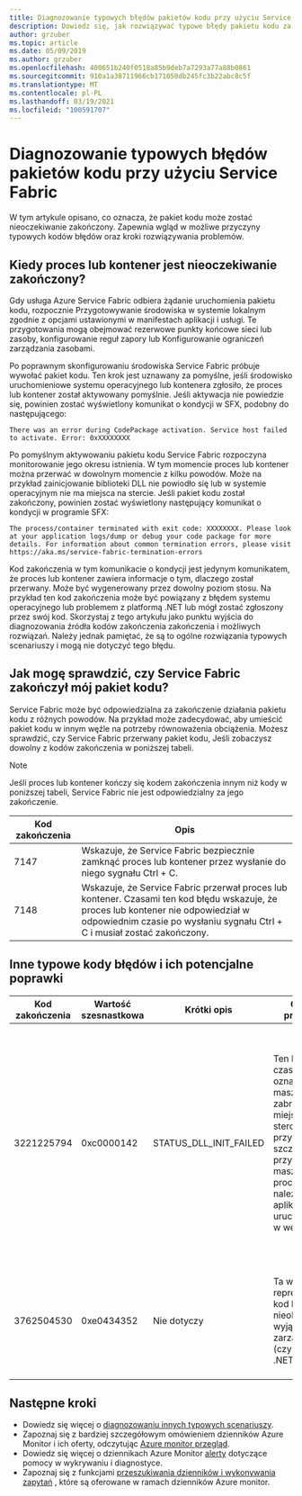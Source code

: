```yaml
---
title: Diagnozowanie typowych błędów pakietów kodu przy użyciu Service Fabric
description: Dowiedz się, jak rozwiązywać typowe błędy pakietu kodu za pomocą usługi Azure Service Fabric
author: grzuber
ms.topic: article
ms.date: 05/09/2019
ms.author: grzuber
ms.openlocfilehash: 400651b240f0518a85b9deb7a7293a77a88b0861
ms.sourcegitcommit: 910a1a38711966cb171050db245fc3b22abc8c5f
ms.translationtype: MT
ms.contentlocale: pl-PL
ms.lasthandoff: 03/19/2021
ms.locfileid: "100591707"
---
```

# <a name="diagnose-common-code-package-errors-by-using-service-fabric"></a>Diagnozowanie typowych błędów pakietów kodu przy użyciu Service Fabric

W tym artykule opisano, co oznacza, że pakiet kodu może zostać nieoczekiwanie zakończony. Zapewnia wgląd w możliwe przyczyny typowych kodów błędów oraz kroki rozwiązywania problemów.

## <a name="when-does-a-process-or-container-terminate-unexpectedly"></a>Kiedy proces lub kontener jest nieoczekiwanie zakończony?

Gdy usługa Azure Service Fabric odbiera żądanie uruchomienia pakietu kodu, rozpocznie Przygotowywanie środowiska w systemie lokalnym zgodnie z opcjami ustawionymi w manifestach aplikacji i usługi. Te przygotowania mogą obejmować rezerwowe punkty końcowe sieci lub zasoby, konfigurowanie reguł zapory lub Konfigurowanie ograniczeń zarządzania zasobami. 

Po poprawnym skonfigurowaniu środowiska Service Fabric próbuje wywołać pakiet kodu. Ten krok jest uznawany za pomyślne, jeśli środowisko uruchomieniowe systemu operacyjnego lub kontenera zgłosiło, że proces lub kontener został aktywowany pomyślnie. Jeśli aktywacja nie powiedzie się, powinien zostać wyświetlony komunikat o kondycji w SFX, podobny do następującego:

```
There was an error during CodePackage activation. Service host failed to activate. Error: 0xXXXXXXXX
```

Po pomyślnym aktywowaniu pakietu kodu Service Fabric rozpoczyna monitorowanie jego okresu istnienia. W tym momencie proces lub kontener można przerwać w dowolnym momencie z kilku powodów. Może na przykład zainicjowanie biblioteki DLL nie powiodło się lub w systemie operacyjnym nie ma miejsca na stercie. Jeśli pakiet kodu został zakończony, powinien zostać wyświetlony następujący komunikat o kondycji w programie SFX:

```
The process/container terminated with exit code: XXXXXXXX. Please look at your application logs/dump or debug your code package for more details. For information about common termination errors, please visit https://aka.ms/service-fabric-termination-errors
```

Kod zakończenia w tym komunikacie o kondycji jest jedynym komunikatem, że proces lub kontener zawiera informacje o tym, dlaczego został przerwany. Może być wygenerowany przez dowolny poziom stosu. Na przykład ten kod zakończenia może być powiązany z błędem systemu operacyjnego lub problemem z platformą .NET lub mógł zostać zgłoszony przez swój kod. Skorzystaj z tego artykułu jako punktu wyjścia do diagnozowania źródła kodów zakończenia zakończenia i możliwych rozwiązań. Należy jednak pamiętać, że są to ogólne rozwiązania typowych scenariuszy i mogą nie dotyczyć tego błędu.

## <a name="how-can-i-tell-if-service-fabric-terminated-my-code-package"></a>Jak mogę sprawdzić, czy Service Fabric zakończył mój pakiet kodu?

Service Fabric może być odpowiedzialna za zakończenie działania pakietu kodu z różnych powodów. Na przykład może zadecydować, aby umieścić pakiet kodu w innym węźle na potrzeby równoważenia obciążenia. Możesz sprawdzić, czy Service Fabric przerwany pakiet kodu, Jeśli zobaczysz dowolny z kodów zakończenia w poniższej tabeli.

>[!NOTE]
> Jeśli proces lub kontener kończy się kodem zakończenia innym niż kody w poniższej tabeli, Service Fabric nie jest odpowiedzialny za jego zakończenie.

Kod zakończenia | Opis
--------- | -----------
7147 | Wskazuje, że Service Fabric bezpiecznie zamknąć proces lub kontener przez wysłanie do niego sygnału Ctrl + C.
7148 | Wskazuje, że Service Fabric przerwał proces lub kontener. Czasami ten kod błędu wskazuje, że proces lub kontener nie odpowiedział w odpowiednim czasie po wysłaniu sygnału Ctrl + C i musiał zostać zakończony.


## <a name="other-common-error-codes-and-their-potential-fixes"></a>Inne typowe kody błędów i ich potencjalne poprawki

Kod zakończenia | Wartość szesnastkowa | Krótki opis | Główna przyczyna | Potencjalna poprawka
--------- | --------- | ----------------- | ---------- | -------------
3221225794 | 0xc0000142 | STATUS_DLL_INIT_FAILED | Ten błąd czasami oznacza, że na maszynie zabrakło miejsca na stercie. Ta przyczyna jest szczególnie przydatna, jeśli masz wiele procesów należących do aplikacji uruchomionej w węźle. | Jeśli program nie został skompilowany w celu reagowania na sygnały Ctrl + C, można włączyć ustawienie **EnableActivateNoWindow** w manifeście klastra. Włączenie tego ustawienia oznacza, że pakiet kodu zostanie uruchomiony bez okna graficznego interfejsu użytkownika i nie otrzyma sygnałów Ctrl + C. Ta akcja zmniejsza również ilość miejsca użycia sterty pulpitu przez każdy proces. Jeśli pakiet kodu musi odbierać sygnały Ctrl + C, można zwiększyć rozmiar sterty pulpitu węzła.
3762504530 | 0xe0434352 | Nie dotyczy | Ta wartość reprezentuje kod błędu dla nieobsłużonego wyjątku z kodu zarządzanego (czyli platformy .NET). | Ten kod zakończenia wskazuje, że aplikacja zgłosiła wyjątek, który pozostanie nieobsłużony i który zakończył proces. Pierwszym krokiem w ustaleniu, co wyzwolił ten błąd, debugowanie dzienników aplikacji i plików zrzutów.

## <a name="next-steps"></a>Następne kroki

* Dowiedz się więcej o [diagnozowaniu innych typowych scenariuszy](service-fabric-diagnostics-common-scenarios.md).
* Zapoznaj się z bardziej szczegółowym omówieniem dzienników Azure Monitor i ich oferty, odczytując [Azure monitor przegląd](../azure-monitor/overview.md).
* Dowiedz się więcej o dziennikach Azure Monitor [alerty](../azure-monitor/alerts/alerts-overview.md) dotyczące pomocy w wykrywaniu i diagnostyce.
* Zapoznaj się z funkcjami [przeszukiwania dzienników i wykonywania zapytań](../azure-monitor/logs/log-query-overview.md) , które są oferowane w ramach dzienników Azure monitor.
